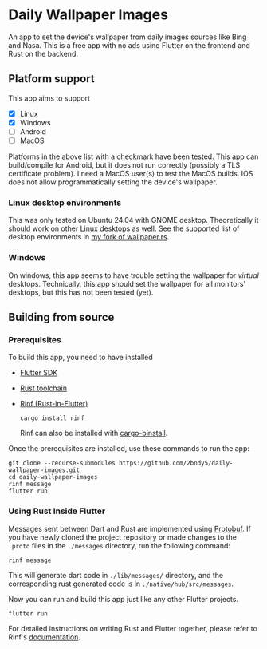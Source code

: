 # Daily Wallpaper Images

An app to set the device's wallpaper from daily images sources like Bing and Nasa.
This is a free app with no ads using Flutter on the frontend and Rust on the backend.

## Platform support

This app aims to support

- [x] Linux
- [x] Windows
- [ ] Android
- [ ] MacOS

Platforms in the above list with a checkmark have been tested.
This app can build/compile for Android, but it does not run correctly (possibly a TLS certificate problem).
I need a MacOS user(s) to test the MacOS builds.
IOS does not allow programmatically setting the device's wallpaper.

### Linux desktop environments

This was only tested on Ubuntu 24.04 with GNOME desktop.
Theoretically it should work on other Linux desktops as well.
See the supported list of desktop environments in [my fork of wallpaper.rs](https://github.com/2bndy5/wallpaper.rs).

### Windows

On windows, this app seems to have trouble setting the wallpaper for _virtual_ desktops.
Technically, this app should set the wallpaper for all monitors' desktops, but this has not been tested (yet).

## Building from source

### Prerequisites

To build this app, you need to have installed

- [Flutter SDK](https://docs.flutter.dev/get-started/install)
- [Rust toolchain](https://www.rust-lang.org/tools/install)
- [Rinf (Rust-in-Flutter)](https://github.com/cunarist/rinf)

    ```shell
    cargo install rinf
    ```

    Rinf can also be installed with [cargo-binstall](https://github.com/cargo-bins/cargo-binstall).

Once the prerequisites are installed, use these commands to run the app:

```shell
git clone --recurse-submodules https://github.com/2bndy5/daily-wallpaper-images.git
cd daily-wallpaper-images
rinf message
flutter run
```

### Using Rust Inside Flutter

Messages sent between Dart and Rust are implemented using [Protobuf](https://protobuf.dev/programming-guides/proto3/).
If you have newly cloned the project repository
or made changes to the `.proto` files in the `./messages` directory,
run the following command:

```shell
rinf message
```

This will generate dart code in `./lib/messages/` directory, and the
corresponding rust generated code is in `./native/hub/src/messages`.

Now you can run and build this app just like any other Flutter projects.

```bash
flutter run
```

For detailed instructions on writing Rust and Flutter together,
please refer to Rinf's [documentation](https://rinf.cunarist.com).
